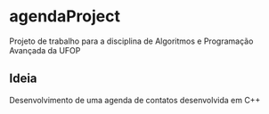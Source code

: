 # agendaProject
Projeto de trabalho para a disciplina de Algoritmos e Programação Avançada da UFOP 

## Ideia 
Desenvolvimento de uma agenda de contatos desenvolvida em C++ 
